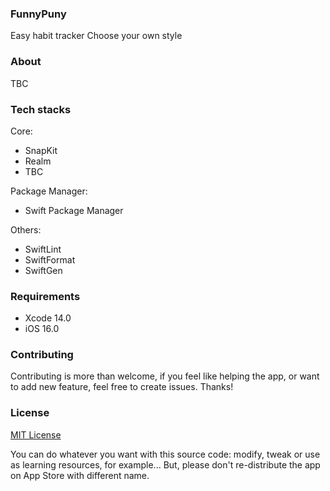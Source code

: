 ### FunnyPuny

Easy habit tracker
Choose your own style

### About

TBC

### Tech stacks

Core:

-   SnapKit
-   Realm
-   TBC 

Package Manager:

-   Swift Package Manager

Others:

-   SwiftLint
-   SwiftFormat
-   SwiftGen

### Requirements

-   Xcode 14.0
-   iOS 16.0

### Contributing

Contributing is more than welcome, if you feel like helping the app, or want to add new feature, feel free to create issues. Thanks!


### License

[MIT License](https://github.com/FunnyPuny/iOS-App/blob/main/LICENSE)

You can do whatever you want with this source code: modify, tweak or use as learning resources, for example... 
But, please don't re-distribute the app on App Store with different name.
